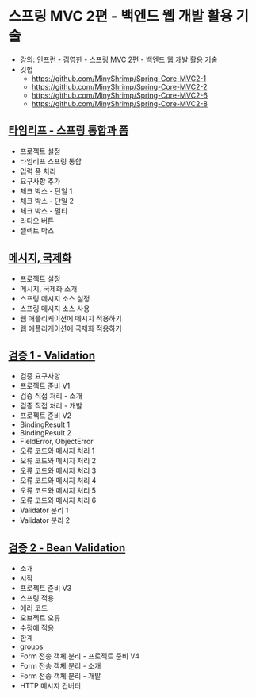 # 스프링 MVC 2편 - 백엔드 웹 개발 활용 기술

* 강의: [인프런 - 김영한 - 스프링 MVC 2편 - 백엔드 웹 개발 활용 기술](
  https://www.inflearn.com/course/%EC%8A%A4%ED%94%84%EB%A7%81-mvc-2/dashboard
  )
* 깃헙
    * https://github.com/MinyShrimp/Spring-Core-MVC2-1
    * https://github.com/MinyShrimp/Spring-Core-MVC2-2
    * https://github.com/MinyShrimp/Spring-Core-MVC2-6
    * https://github.com/MinyShrimp/Spring-Core-MVC2-8

## [타임리프 - 스프링 통합과 폼](./강의/2강)

* 프로젝트 설정
* 타임리프 스프링 통합
* 입력 폼 처리
* 요구사항 추가
* 체크 박스 - 단일 1
* 체크 박스 - 단일 2
* 체크 박스 - 멀티
* 라디오 버튼
* 셀렉트 박스

## [메시지, 국제화](./강의/3강)

* 프로젝트 설정
* 메시지, 국제화 소개
* 스프링 메시지 소스 설정
* 스프링 메시지 소스 사용
* 웹 애플리케이션에 메시지 적용하기
* 웹 애플리케이션에 국제화 적용하기

## [검증 1 - Validation](./강의/4강)

* 검증 요구사항
* 프로젝트 준비 V1
* 검증 직접 처리 - 소개
* 검증 직접 처리 - 개발
* 프로젝트 준비 V2
* BindingResult 1
* BindingResult 2
* FieldError, ObjectError
* 오류 코드와 메시지 처리 1
* 오류 코드와 메시지 처리 2
* 오류 코드와 메시지 처리 3
* 오류 코드와 메시지 처리 4
* 오류 코드와 메시지 처리 5
* 오류 코드와 메시지 처리 6
* Validator 분리 1
* Validator 분리 2

## [검증 2 - Bean Validation](./강의/5강)

* 소개
* 시작
* 프로젝트 준비 V3
* 스프링 적용
* 에러 코드
* 오브젝트 오류
* 수정에 적용
* 한계
* groups
* Form 전송 객체 분리 - 프로젝트 준비 V4
* Form 전송 객체 분리 - 소개
* Form 전송 객체 분리 - 개발
* HTTP 메시지 컨버터